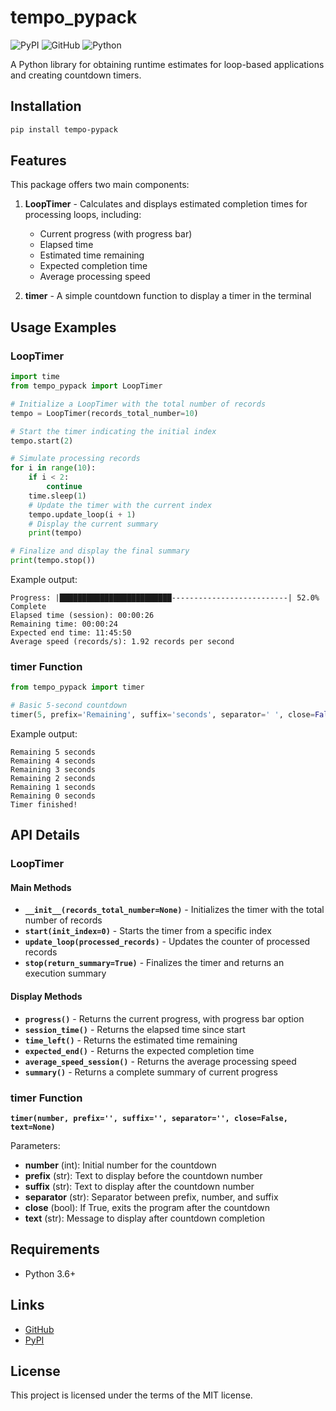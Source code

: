 # tempo_pypack

![PyPI](https://img.shields.io/pypi/v/tempo-pypack)
![GitHub](https://img.shields.io/github/license/bl1nk18two/tempo_pypack)
![Python](https://img.shields.io/pypi/pyversions/tempo-pypack)

A Python library for obtaining runtime estimates for loop-based applications and creating countdown timers.

## Installation

```bash
pip install tempo-pypack
```

## Features

This package offers two main components:

1. **LoopTimer** - Calculates and displays estimated completion times for processing loops, including:
   - Current progress (with progress bar)
   - Elapsed time
   - Estimated time remaining
   - Expected completion time
   - Average processing speed

2. **timer** - A simple countdown function to display a timer in the terminal

## Usage Examples

### LoopTimer

```python
import time
from tempo_pypack import LoopTimer

# Initialize a LoopTimer with the total number of records
tempo = LoopTimer(records_total_number=10)

# Start the timer indicating the initial index
tempo.start(2)

# Simulate processing records
for i in range(10):
    if i < 2:
        continue
    time.sleep(1)
    # Update the timer with the current index
    tempo.update_loop(i + 1)
    # Display the current summary
    print(tempo)

# Finalize and display the final summary
print(tempo.stop())
```

Example output:
```
Progress: |█████████████████████████--------------------------| 52.0% Complete
Elapsed time (session): 00:00:26 
Remaining time: 00:00:24 
Expected end time: 11:45:50 
Average speed (records/s): 1.92 records per second
```

### timer Function

```python
from tempo_pypack import timer

# Basic 5-second countdown
timer(5, prefix='Remaining', suffix='seconds', separator=' ', close=False, text='Timer finished!')
```

Example output:
```
Remaining 5 seconds
Remaining 4 seconds
Remaining 3 seconds
Remaining 2 seconds
Remaining 1 seconds
Remaining 0 seconds
Timer finished!
```

## API Details

### LoopTimer

#### Main Methods

- **`__init__(records_total_number=None)`** - Initializes the timer with the total number of records
- **`start(init_index=0)`** - Starts the timer from a specific index
- **`update_loop(processed_records)`** - Updates the counter of processed records
- **`stop(return_summary=True)`** - Finalizes the timer and returns an execution summary

#### Display Methods

- **`progress()`** - Returns the current progress, with progress bar option
- **`session_time()`** - Returns the elapsed time since start
- **`time_left()`** - Returns the estimated time remaining
- **`expected_end()`** - Returns the expected completion time
- **`average_speed_session()`** - Returns the average processing speed
- **`summary()`** - Returns a complete summary of current progress

### timer Function

**`timer(number, prefix='', suffix='', separator='', close=False, text=None)`**

Parameters:
- **number** (int): Initial number for the countdown
- **prefix** (str): Text to display before the countdown number
- **suffix** (str): Text to display after the countdown number
- **separator** (str): Separator between prefix, number, and suffix
- **close** (bool): If True, exits the program after the countdown
- **text** (str): Message to display after countdown completion

## Requirements

- Python 3.6+

## Links

- [GitHub](https://github.com/bl1nk18two/tempo_pypack)
- [PyPI](https://pypi.org/project/tempo-pypack/)

## License

This project is licensed under the terms of the MIT license.
